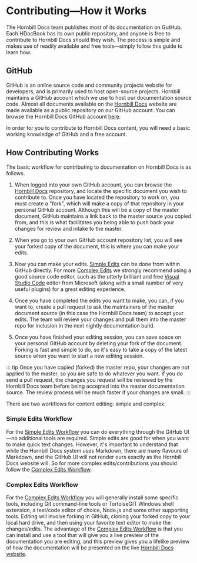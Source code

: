 # Contributing—How it Works

The Hornbill Docs team publishes most of its documentation on GutHub. Each HDocBook has its own public repository, and anyone is free to contribute to Hornbill Docs should they wish. The process is simple and makes use of readily available and free tools—simply follow this guide to learn how. 
## GitHub

GitHub is an online source code and community projects website for developers, and is primarily used to host open-source projects. Hornbill maintains a GitHub account which we use to host our documentation source code. Almost all documents available on the [Hornbill Docs](https://docs.hornbill.com/) website are made available as a public repository on our GitHub account.  You can browse the Hornbill Docs GitHub account [here](https://github.com/Hornbill-Docs).

In order for you to contribute to Hornbill Docs content, you will need a basic working knowledge of GitHub and a free account.
## How Contributing Works

The basic workflow for contributing to documentation on Hornbill Docs is as follows. 

1. When logged into your own GitHub account, you can browse the [Hornbill Docs](https://github.com/Hornbill-Docs) repository, and locate the specific document you wish to contribute to. Once you have located the repository to work on, you must create a "fork", which will make a copy of that repository in your personal GitHub account. Although this will be a copy of the master document, GitHub maintains a link back to the master source you copied from, and this is what facilitates you being able to push back your changes for review and intake to the master.  

2. When you go to your own GitHub account repository list, you will see your forked copy of the document, this is where you can make your edits.

3. Now you can make your edits. [Simple Edits](/_books/hdoc-guide/getting-started/simple-edits) can be done from within GitHub directly. For more [Complex Edits](/_books/hdoc-guide/getting-started/complex-edits) we strongly recommend using a good source code editor, such as the utterly brilliant and free [Visual Studio Code](https://code.visualstudio.com/) editor from Microsoft (along with a small number of very useful plugins) for a great editing experience.

4. Once you have completed the edits you want to make, you can, if you want to, create a pull request to ask the maintainers of the master document source (in this case the Hornbill Docs team) to accept your edits. The team will review your changes and pull them into the master repo for inclusion in the next nightly documentation build. 

5. Once you have finished your editing session, you can save space on your personal GitHub account by deleting your fork of the document. Forking is fast and simple to do, so it's easy to take a copy of the latest source when you want to start a new editing session. 

::: tip
Once you have copied (forked) the master repo, your changes are not applied to the master, so you are safe to do whatever you want. If you do send a pull request, the changes you request will be reviewed by the Hornbill Docs team before being accepted into the master documentation source. The review process will be much faster if your changes are small.
:::

There are two workflows for content editing: simple and complex.  

### Simple Edits Workflow
For the [Simple Edits Workflow](/_books/hdoc-guide/getting-started/simple-edits) you can do everything through the GitHub UI—no additional tools are required. Simple edits are good for when you want to make quick text changes. However, it's important to understand that while the Hornbill Docs system uses Markdown, there are many flavours of Markdown, and the GitHub UI will not render ours exactly as the Hornbill Docs website will. So for more complex edits/contributions you should follow the [Complex Edits Workflow](/_books/hdoc-guide/getting-started/complex-edits). 

### Complex Edits Workflow
For the [Complex Edits Workflow](/_books/hdoc-guide/getting-started/complex-edits) you will generally install some specific tools, including Git command-line tools or TortoiseGIT Windows shell extension, a text/code editor of choice, Node.js and some other supporting tools. Editing will involve forking in GitHub, cloning your forked copy to your local hard drive, and then using your favorite text editor to make the changes/edits. The advantage of the [Complex Edits Workflow](/_books/hdoc-guide/getting-started/complex-edits) is that you can install and use a tool that will give you a live preview of the documentation you are editing, and this preview gives you a lifelike preview of how the documentation will be presented on the live [Hornbill Docs website](https://docs.hornbill.com/).
